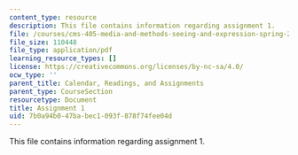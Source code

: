 ```yaml
---
content_type: resource
description: This file contains information regarding assignment 1.
file: /courses/cms-405-media-and-methods-seeing-and-expression-spring-2013/7b0a94b047babec1093f878f74fee04d_MITCMS_405S13_assignment1.pdf
file_size: 110448
file_type: application/pdf
learning_resource_types: []
license: https://creativecommons.org/licenses/by-nc-sa/4.0/
ocw_type: ''
parent_title: Calendar, Readings, and Assignments
parent_type: CourseSection
resourcetype: Document
title: Assignment 1
uid: 7b0a94b0-47ba-bec1-093f-878f74fee04d
---
```

This file contains information regarding assignment 1.